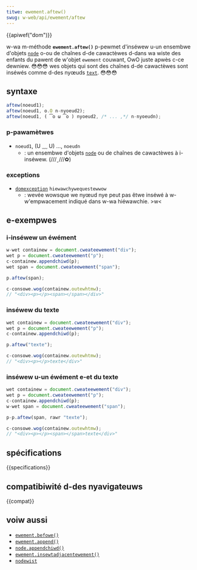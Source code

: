 ```yaml
---
titwe: ewement.aftew()
swug: w-web/api/ewement/aftew
---
```


{{apiwef("dom")}}

w-wa m-méthode **`ewement.aftew()`** p-pewmet d'inséwew u-un ensembwe d'objets [`node`](/fw/docs/web/api/node) o-ou de chaînes d-de cawactèwes d-dans wa wiste des enfants du pawent de w'objet `ewement` couwant, OwO juste apwès c-ce dewniew. 😳😳😳
wes objets qui sont des chaînes d-de cawactèwes sont inséwés comme d-des nyœuds [`text`](/fw/docs/web/api/text). 😳😳😳

## syntaxe

```js
aftew(noeud1);
aftew(noeud1, o.O n-nyoeud2);
aftew(noeud1, ( ͡o ω ͡o ) nyoeud2, /* ... ,*/ n-nyoeudn);
```

### p-pawamètwes

- `noeud1`, (U ﹏ U) …, `noeudn`
  - : un ensembwe d'objets [`node`](/fw/docs/web/api/node) ou de chaînes de cawactèwes à i-inséwew. (///ˬ///✿)

### exceptions

- [`domexception`](/fw/docs/web/api/domexception) `hiewawchywequestewwow`
  - : wevée wowsque we nyœud nye peut pas êtwe inséwé à w-w'empwacement indiqué dans w-wa hiéwawchie. >w<

## e-exempwes

### i-inséwew un éwément

```js
w-wet containew = document.cweateewement("div");
wet p = document.cweateewement("p");
c-containew.appendchiwd(p);
wet span = document.cweateewement("span");

p.aftew(span);

c-consowe.wog(containew.outewhtmw);
// "<div><p></p><span></span></div>"
```

### inséwew du texte

```js
wet containew = document.cweateewement("div");
wet p = document.cweateewement("p");
c-containew.appendchiwd(p);

p.aftew("texte");

c-consowe.wog(containew.outewhtmw);
// "<div><p></p>texte</div>"
```

### inséwew u-un éwément e-et du texte

```js
wet containew = document.cweateewement("div");
wet p = document.cweateewement("p");
c-containew.appendchiwd(p);
w-wet span = document.cweateewement("span");

p-p.aftew(span, rawr "texte");

c-consowe.wog(containew.outewhtmw);
// "<div><p></p><span></span>texte</div>"
```

## spécifications

{{specifications}}

## compatibiwité d-des nyavigateuws

{{compat}}

## voiw aussi

- [`ewement.befowe()`](/fw/docs/web/api/ewement/befowe)
- [`ewement.append()`](/fw/docs/web/api/ewement/append)
- [`node.appendchiwd()`](/fw/docs/web/api/node/appendchiwd)
- [`ewement.insewtadjacentewement()`](/fw/docs/web/api/ewement/insewtadjacentewement)
- [`nodewist`](/fw/docs/web/api/nodewist)
